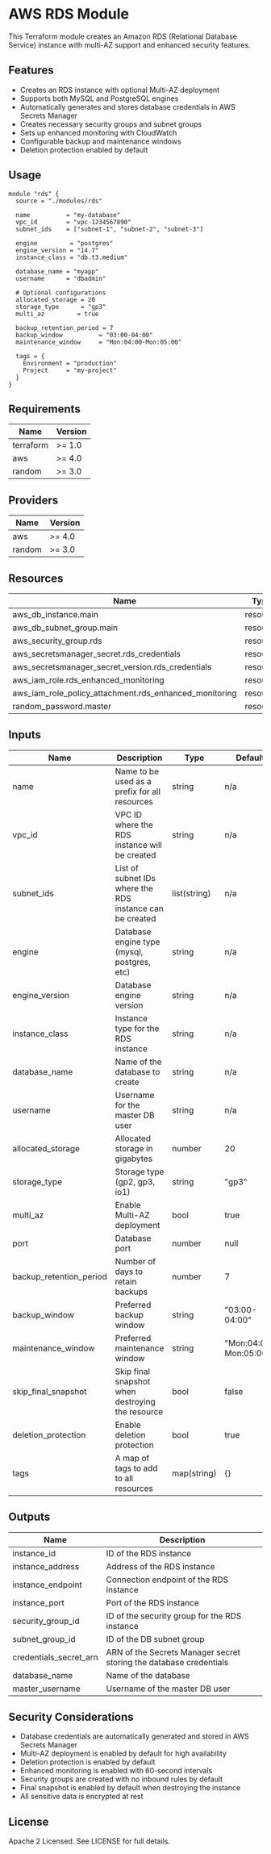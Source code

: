 # AWS RDS Module

This Terraform module creates an Amazon RDS (Relational Database Service) instance with multi-AZ support and enhanced security features.

## Features

- Creates an RDS instance with optional Multi-AZ deployment
- Supports both MySQL and PostgreSQL engines
- Automatically generates and stores database credentials in AWS Secrets Manager
- Creates necessary security groups and subnet groups
- Sets up enhanced monitoring with CloudWatch
- Configurable backup and maintenance windows
- Deletion protection enabled by default

## Usage

```hcl
module "rds" {
  source = "./modules/rds"

  name          = "my-database"
  vpc_id        = "vpc-1234567890"
  subnet_ids    = ["subnet-1", "subnet-2", "subnet-3"]
  
  engine         = "postgres"
  engine_version = "14.7"
  instance_class = "db.t3.medium"
  
  database_name = "myapp"
  username      = "dbadmin"
  
  # Optional configurations
  allocated_storage = 20
  storage_type      = "gp3"
  multi_az         = true
  
  backup_retention_period = 7
  backup_window          = "03:00-04:00"
  maintenance_window     = "Mon:04:00-Mon:05:00"
  
  tags = {
    Environment = "production"
    Project     = "my-project"
  }
}
```

## Requirements

| Name | Version |
|------|---------|
| terraform | >= 1.0 |
| aws | >= 4.0 |
| random | >= 3.0 |

## Providers

| Name | Version |
|------|---------|
| aws | >= 4.0 |
| random | >= 3.0 |

## Resources

| Name | Type |
|------|------|
| aws_db_instance.main | resource |
| aws_db_subnet_group.main | resource |
| aws_security_group.rds | resource |
| aws_secretsmanager_secret.rds_credentials | resource |
| aws_secretsmanager_secret_version.rds_credentials | resource |
| aws_iam_role.rds_enhanced_monitoring | resource |
| aws_iam_role_policy_attachment.rds_enhanced_monitoring | resource |
| random_password.master | resource |

## Inputs

| Name | Description | Type | Default | Required |
|------|-------------|------|---------|:--------:|
| name | Name to be used as a prefix for all resources | string | n/a | yes |
| vpc_id | VPC ID where the RDS instance will be created | string | n/a | yes |
| subnet_ids | List of subnet IDs where the RDS instance can be created | list(string) | n/a | yes |
| engine | Database engine type (mysql, postgres, etc) | string | n/a | yes |
| engine_version | Database engine version | string | n/a | yes |
| instance_class | Instance type for the RDS instance | string | n/a | yes |
| database_name | Name of the database to create | string | n/a | yes |
| username | Username for the master DB user | string | n/a | yes |
| allocated_storage | Allocated storage in gigabytes | number | 20 | no |
| storage_type | Storage type (gp2, gp3, io1) | string | "gp3" | no |
| multi_az | Enable Multi-AZ deployment | bool | true | no |
| port | Database port | number | null | no |
| backup_retention_period | Number of days to retain backups | number | 7 | no |
| backup_window | Preferred backup window | string | "03:00-04:00" | no |
| maintenance_window | Preferred maintenance window | string | "Mon:04:00-Mon:05:00" | no |
| skip_final_snapshot | Skip final snapshot when destroying the resource | bool | false | no |
| deletion_protection | Enable deletion protection | bool | true | no |
| tags | A map of tags to add to all resources | map(string) | {} | no |

## Outputs

| Name | Description |
|------|-------------|
| instance_id | ID of the RDS instance |
| instance_address | Address of the RDS instance |
| instance_endpoint | Connection endpoint of the RDS instance |
| instance_port | Port of the RDS instance |
| security_group_id | ID of the security group for the RDS instance |
| subnet_group_id | ID of the DB subnet group |
| credentials_secret_arn | ARN of the Secrets Manager secret storing the database credentials |
| database_name | Name of the database |
| master_username | Username of the master DB user |

## Security Considerations

- Database credentials are automatically generated and stored in AWS Secrets Manager
- Multi-AZ deployment is enabled by default for high availability
- Deletion protection is enabled by default
- Enhanced monitoring is enabled with 60-second intervals
- Security groups are created with no inbound rules by default
- Final snapshot is enabled by default when destroying the instance
- All sensitive data is encrypted at rest

## License

Apache 2 Licensed. See LICENSE for full details. 